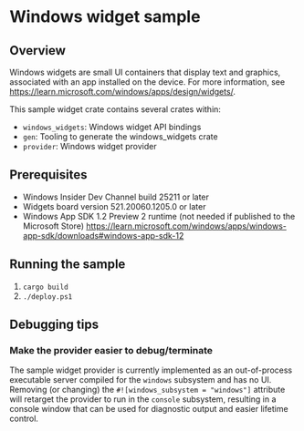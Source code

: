 # Windows widget sample

## Overview
Windows widgets are small UI containers that display text and graphics, associated with an app installed on the device.
For more information, see https://learn.microsoft.com/windows/apps/design/widgets/.

This sample widget crate contains several crates within:
  * `windows_widgets`: Windows widget API bindings
  * `gen`: Tooling to generate the windows_widgets crate
  * `provider`: Windows widget provider

## Prerequisites
* Windows Insider Dev Channel build 25211 or later
* Widgets board version 521.20060.1205.0 or later
* Windows App SDK 1.2 Preview 2 runtime (not needed if published to the Microsoft Store)
  https://learn.microsoft.com/windows/apps/windows-app-sdk/downloads#windows-app-sdk-12

## Running the sample
1. `cargo build`
2. `./deploy.ps1`

## Debugging tips

### Make the provider easier to debug/terminate

The sample widget provider is currently implemented as an out-of-process executable server compiled for the
`windows` subsystem and has no UI. Removing (or changing) the `#![windows_subsystem = "windows"]` attribute
will retarget the provider to run in the `console` subsystem, resulting in a console window that can be used
for diagnostic output and easier lifetime control.
